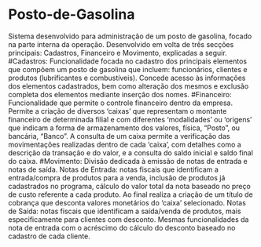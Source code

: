 # Posto-de-Gasolina
Sistema desenvolvido para administração de um posto de gasolina, focado na parte interna da operação. Desenvolvido em volta de três secções principais: Cadastros, Financeiro e Movimento, explicadas a seguir.
  #Cadastros:
Funcionalidade focada no cadastro dos principais elementos que compõem um posto de gasolina que incluem: funcionários, clientes e produtos (lubrificantes e combustíveis).
Concede acesso às informações dos elementos cadastrados, bem como alteração dos mesmos e exclusão completa dos elementos mediante inserção dos nomes.
  #Financeiro:
Funcionalidade que permite o controle financeiro dentro da empresa.
Permite a criação de diversos ‘caixas’ que representam o montante financeiro de determinada filial e com diferentes ‘modalidades’ ou ‘origens’ que indicam a forma de armazenamento dos valores, física, “Posto”, ou bancária, “Banco”.
A consulta de um caixa permite a verificação das movimentações realizadas dentro de cada ‘caixa’, com detalhes como a descrição da transação e do valor, e a consulta do saldo inicial e saldo final do caixa.
  #Movimento:
Divisão dedicada à emissão de notas de entrada e notas de saída.
Notas de Entrada: notas fiscais que identificam a entrada/compra de produtos para a venda, inclusão de produtos já cadastrados no programa, cálculo do valor total da nota baseado no preço de custo referente a cada produto. Ao final realiza a criação de um título de cobrança que desconta valores monetários do ‘caixa’ selecionado.
Notas de Saída: notas fiscais que identificam a saída/venda de produtos, mais especificamente para clientes com desconto. Mesmas funcionalidades da nota de entrada com o acréscimo do cálculo do desconto baseado no cadastro de cada cliente.
